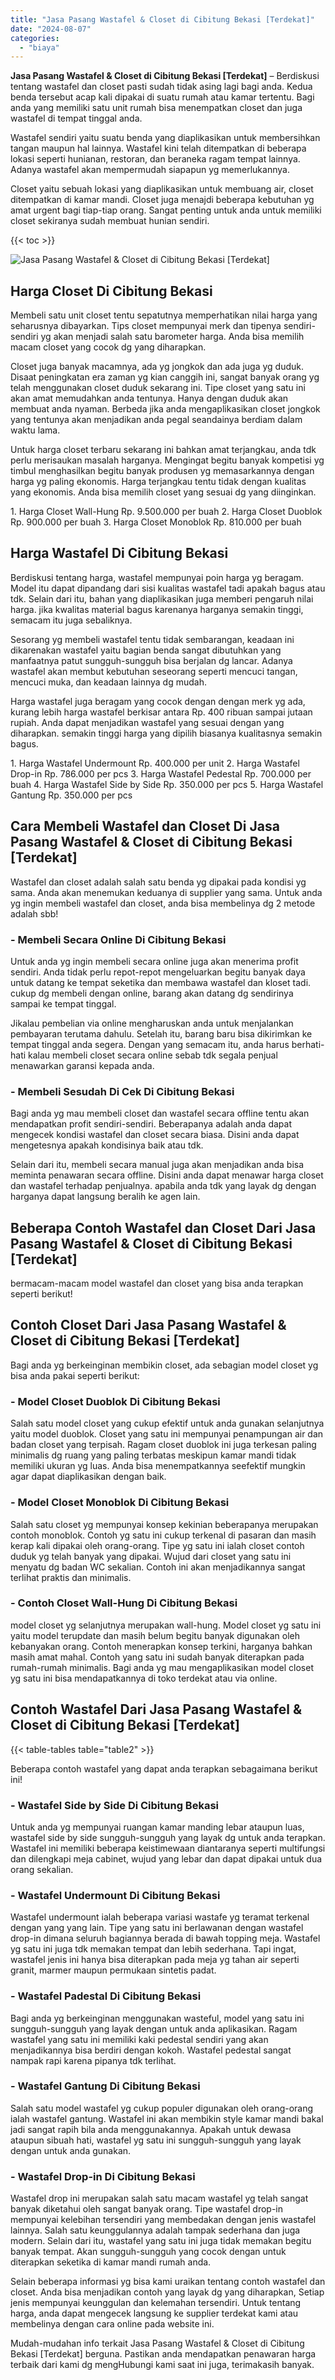```yaml
---
title: "Jasa Pasang Wastafel & Closet di Cibitung Bekasi [Terdekat]"
date: "2024-08-07"
categories: 
  - "biaya"
---
```


**Jasa Pasang Wastafel & Closet di Cibitung Bekasi \[Terdekat\]** – Berdiskusi tentang wastafel dan closet pasti sudah tidak asing lagi bagi anda. Kedua benda tersebut acap kali dipakai di suatu rumah atau kamar tertentu. Bagi anda yang memiliki satu unit rumah bisa menempatkan closet dan juga wastafel di tempat tinggal anda.

Wastafel sendiri yaitu suatu benda yang diaplikasikan untuk membersihkan tangan maupun hal lainnya. Wastafel kini telah ditempatkan di beberapa lokasi seperti hunianan, restoran, dan beraneka ragam tempat lainnya. Adanya wastafel akan mempermudah siapapun yg memerlukannya.

Closet yaitu sebuah lokasi yang diaplikasikan untuk membuang air, closet ditempatkan di kamar mandi. Closet juga menajdi beberapa kebutuhan yg amat urgent bagi tiap-tiap orang. Sangat penting untuk anda untuk memiliki closet sekiranya sudah membuat hunian sendiri.

{{< toc >}}

![Jasa Pasang Wastafel & Closet di Cibitung Bekasi [Terdekat]](/images/wastafel-closet-murah64.png)

## Harga Closet Di Cibitung Bekasi

Membeli satu unit closet tentu sepatutnya memperhatikan nilai harga yang seharusnya dibayarkan. Tips closet mempunyai merk dan tipenya sendiri-sendiri yg akan menjadi salah satu barometer harga. Anda bisa memilih macam closet yang cocok dg yang diharapkan.

Closet juga banyak macamnya, ada yg jongkok dan ada juga yg duduk. Disaat peningkatan era zaman yg kian canggih ini, sangat banyak orang yg telah menggunakan closet duduk sekarang ini. Tipe closet yang satu ini akan amat memudahkan anda tentunya. Hanya dengan duduk akan membuat anda nyaman. Berbeda jika anda mengaplikasikan closet jongkok yang tentunya akan menjadikan anda pegal seandainya berdiam dalam waktu lama.

Untuk harga closet terbaru sekarang ini bahkan amat terjangkau, anda tdk perlu merisaukan masalah harganya. Mengingat begitu banyak kompetisi yg timbul menghasilkan begitu banyak produsen yg memasarkannya dengan harga yg paling ekonomis. Harga terjangkau tentu tidak dengan kualitas yang ekonomis. Anda bisa memilih closet yang sesuai dg yang diinginkan.

1\. Harga Closet Wall-Hung Rp. 9.500.000 per buah 2. Harga Closet Duoblok Rp. 900.000 per buah 3. Harga Closet Monoblok Rp. 810.000 per buah

## Harga Wastafel Di Cibitung Bekasi

Berdiskusi tentang harga, wastafel mempunyai poin harga yg beragam. Model itu dapat dipandang dari sisi kualitas wastafel tadi apakah bagus atau tdk. Selain dari itu, bahan yang diaplikasikan juga memberi pengaruh nilai harga. jika kwalitas material bagus karenanya harganya semakin tinggi, semacam itu juga sebaliknya.

Sesorang yg membeli wastafel tentu tidak sembarangan, keadaan ini dikarenakan wastafel yaitu bagian benda sangat dibutuhkan yang manfaatnya patut sungguh-sungguh bisa berjalan dg lancar. Adanya wastafel akan membut kebutuhan seseorang seperti mencuci tangan, mencuci muka, dan keadaan lainnya dg mudah.

Harga wastafel juga beragam yang cocok dengan dengan merk yg ada, kurang lebih harga wastafel berkisar antara Rp. 400 ribuan sampai jutaan rupiah. Anda dapat menjadikan wastafel yang sesuai dengan yang diharapkan. semakin tinggi harga yang dipilih biasanya kualitasnya semakin bagus.

1\. Harga Wastafel Undermount Rp. 400.000 per unit 2. Harga Wastafel Drop-in Rp. 786.000 per pcs 3. Harga Wastafel Pedestal Rp. 700.000 per buah 4. Harga Wastafel Side by Side Rp. 350.000 per pcs 5. Harga Wastafel Gantung Rp. 350.000 per pcs

## Cara Membeli Wastafel dan Closet Di Jasa Pasang Wastafel & Closet di Cibitung Bekasi \[Terdekat\]

Wastafel dan closet adalah salah satu benda yg dipakai pada kondisi yg sama. Anda akan menemukan keduanya di supplier yang sama. Untuk anda yg ingin membeli wastafel dan closet, anda bisa membelinya dg 2 metode adalah sbb!

### \- Membeli Secara Online Di Cibitung Bekasi

Untuk anda yg ingin membeli secara online juga akan menerima profit sendiri. Anda tidak perlu repot-repot mengeluarkan begitu banyak daya untuk datang ke tempat seketika dan membawa wastafel dan kloset tadi. cukup dg membeli dengan online, barang akan datang dg sendirinya sampai ke tempat tinggal.

Jikalau pembelian via online mengharuskan anda untuk menjalankan pembayaran terutama dahulu. Setelah itu, barang baru bisa dikirimkan ke tempat tinggal anda segera. Dengan yang semacam itu, anda harus berhati-hati kalau membeli closet secara online sebab tdk segala penjual menawarkan garansi kepada anda.

### \- Membeli Sesudah Di Cek Di Cibitung Bekasi

Bagi anda yg mau membeli closet dan wastafel secara offline tentu akan mendapatkan profit sendiri-sendiri. Beberapanya adalah anda dapat mengecek kondisi wastafel dan closet secara biasa. Disini anda dapat mengetesnya apakah kondisinya baik atau tdk.

Selain dari itu, membeli secara manual juga akan menjadikan anda bisa meminta penawaran secara offline. Disini anda dapat menawar harga closet dan wastafel terhadap penjualnya. apabila anda tdk yang layak dg dengan harganya dapat langsung beralih ke agen lain.

## Beberapa Contoh Wastafel dan Closet Dari Jasa Pasang Wastafel & Closet di Cibitung Bekasi \[Terdekat\]

bermacam-macam model wastafel dan closet yang bisa anda terapkan seperti berikut!

## Contoh Closet Dari Jasa Pasang Wastafel & Closet di Cibitung Bekasi \[Terdekat\]

Bagi anda yg berkeinginan membikin closet, ada sebagian model closet yg bisa anda pakai seperti berikut:

### \- Model Closet Duoblok Di Cibitung Bekasi

Salah satu model closet yang cukup efektif untuk anda gunakan selanjutnya yaitu model duoblok. Closet yang satu ini mempunyai penampungan air dan badan closet yang terpisah. Ragam closet duoblok ini juga terkesan paling minimalis dg ruang yang paling terbatas meskipun kamar mandi tidak memiliki ukuran yg luas. Anda bisa menempatkannya seefektif mungkin agar dapat diaplikasikan dengan baik.

### \- Model Closet Monoblok Di Cibitung Bekasi

Salah satu closet yg mempunyai konsep kekinian beberapanya merupakan contoh monoblok. Contoh yg satu ini cukup terkenal di pasaran dan masih kerap kali dipakai oleh orang-orang. Tipe yg satu ini ialah closet contoh duduk yg telah banyak yang dipakai. Wujud dari closet yang satu ini menyatu dg badan WC sekalian. Contoh ini akan menjadikannya sangat terlihat praktis dan minimalis.

### \- Contoh Closet Wall-Hung Di Cibitung Bekasi

model closet yg selanjutnya merupakan wall-hung. Model closet yg satu ini yaitu model terupdate dan masih belum begitu banyak digunakan oleh kebanyakan orang. Contoh menerapkan konsep terkini, harganya bahkan masih amat mahal. Contoh yang satu ini sudah banyak diterapkan pada rumah-rumah minimalis. Bagi anda yg mau mengaplikasikan model closet yg satu ini bisa mendapatkannya di toko terdekat atau via online.

## Contoh Wastafel Dari Jasa Pasang Wastafel & Closet di Cibitung Bekasi \[Terdekat\]

{{< table-tables table="table2" >}}

Beberapa contoh wastafel yang dapat anda terapkan sebagaimana berikut ini!

### \- Wastafel Side by Side Di Cibitung Bekasi

Untuk anda yg mempunyai ruangan kamar manding lebar ataupun luas, wastafel side by side sungguh-sungguh yang layak dg untuk anda terapkan. Wastafel ini memiliki beberapa keistimewaan diantaranya seperti multifungsi dan dilengkapi meja cabinet, wujud yang lebar dan dapat dipakai untuk dua orang sekalian.

### \- Wastafel Undermount Di Cibitung Bekasi

Wastafel undermount ialah beberapa variasi wastafe yg teramat terkenal dengan yang yang lain. Tipe yang satu ini berlawanan dengan wastafel drop-in dimana seluruh bagiannya berada di bawah topping meja. Wastafel yg satu ini juga tdk memakan tempat dan lebih sederhana. Tapi ingat, wastafel jenis ini hanya bisa diterapkan pada meja yg tahan air seperti granit, marmer maupun permukaan sintetis padat.

### \- Wastafel Padestal Di Cibitung Bekasi

Bagi anda yg berkeinginan menggunakan wasteful, model yang satu ini sungguh-sungguh yang layak dengan untuk anda aplikasikan. Ragam wastafel yang satu ini memiliki kaki pedestal sendiri yang akan menjadikannya bisa berdiri dengan kokoh. Wastafel pedestal sangat nampak rapi karena pipanya tdk terlihat.

### \- Wastafel Gantung Di Cibitung Bekasi

Salah satu model wastafel yg cukup populer digunakan oleh orang-orang ialah wastafel gantung. Wastafel ini akan membikin style kamar mandi bakal jadi sangat rapih bila anda menggunakannya. Apakah untuk dewasa ataupun sibuah hati, wastafel yg satu ini sungguh-sungguh yang layak dengan untuk anda gunakan.

### \- Wastafel Drop-in Di Cibitung Bekasi

Wastafel drop ini merupakan salah satu macam wastafel yg telah sangat banyak diketahui oleh sangat banyak orang. Tipe wastafel drop-in mempunyai kelebihan tersendiri yang membedakan dengan jenis wastafel lainnya. Salah satu keunggulannya adalah tampak sederhana dan juga modern. Selain dari itu, wastafel yang satu ini juga tidak memakan begitu banyak tempat. Akan sungguh-sungguh yang cocok dengan untuk diterapkan seketika di kamar mandi rumah anda.

Selain beberapa informasi yg bisa kami uraikan tentang contoh wastafel dan closet. Anda bisa menjadikan contoh yang layak dg yang diharapkan, Setiap jenis mempunyai keunggulan dan kelemahan tersendiri. Untuk tentang harga, anda dapat mengecek langsung ke supplier terdekat kami atau membelinya dengan cara online pada website ini.

Mudah-mudahan info terkait Jasa Pasang Wastafel & Closet di Cibitung Bekasi \[Terdekat\] berguna. Pastikan anda mendapatkan penawaran harga terbaik dari kami dg mengHubungi kami saat ini juga, terimakasih banyak.
